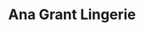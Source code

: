 ---
title: "Ana Grant Lingerie"
url: /ciudad-autonoma-de-buenos-aires/ana-grant-lingerie/
shop: ropa
---